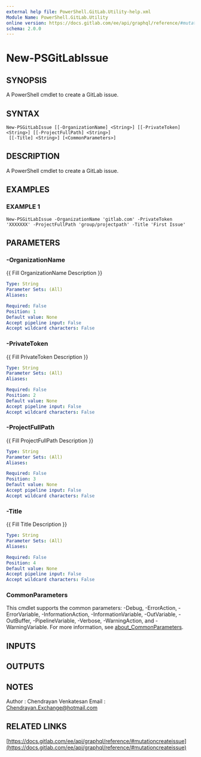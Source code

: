 ```yaml
---
external help file: PowerShell.GitLab.Utility-help.xml
Module Name: PowerShell.GitLab.Utility
online version: https://docs.gitlab.com/ee/api/graphql/reference/#mutationcreateissue
schema: 2.0.0
---
```


# New-PSGitLabIssue

## SYNOPSIS
A PowerShell cmdlet to create a GitLab issue.

## SYNTAX

```
New-PSGitLabIssue [[-OrganizationName] <String>] [[-PrivateToken] <String>] [[-ProjectFullPath] <String>]
 [[-Title] <String>] [<CommonParameters>]
```

## DESCRIPTION
A PowerShell cmdlet to create a GitLab issue.

## EXAMPLES

### EXAMPLE 1
```
New-PSGitLabIssue -OrganizationName 'gitlab.com' -PrivateToken 'XXXXXXX' -ProjectFullPath 'group/projectpath' -Title 'First Issue'
```

## PARAMETERS

### -OrganizationName
{{ Fill OrganizationName Description }}

```yaml
Type: String
Parameter Sets: (All)
Aliases:

Required: False
Position: 1
Default value: None
Accept pipeline input: False
Accept wildcard characters: False
```

### -PrivateToken
{{ Fill PrivateToken Description }}

```yaml
Type: String
Parameter Sets: (All)
Aliases:

Required: False
Position: 2
Default value: None
Accept pipeline input: False
Accept wildcard characters: False
```

### -ProjectFullPath
{{ Fill ProjectFullPath Description }}

```yaml
Type: String
Parameter Sets: (All)
Aliases:

Required: False
Position: 3
Default value: None
Accept pipeline input: False
Accept wildcard characters: False
```

### -Title
{{ Fill Title Description }}

```yaml
Type: String
Parameter Sets: (All)
Aliases:

Required: False
Position: 4
Default value: None
Accept pipeline input: False
Accept wildcard characters: False
```

### CommonParameters
This cmdlet supports the common parameters: -Debug, -ErrorAction, -ErrorVariable, -InformationAction, -InformationVariable, -OutVariable, -OutBuffer, -PipelineVariable, -Verbose, -WarningAction, and -WarningVariable. For more information, see [about_CommonParameters](http://go.microsoft.com/fwlink/?LinkID=113216).

## INPUTS

## OUTPUTS

## NOTES
Author : Chendrayan Venkatesan
Email  : Chendrayan.Exchange@hotmail.com

## RELATED LINKS

[https://docs.gitlab.com/ee/api/graphql/reference/#mutationcreateissue](https://docs.gitlab.com/ee/api/graphql/reference/#mutationcreateissue)

